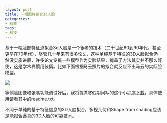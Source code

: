 ```yaml
---
layout: post
title: 一幅照片拟合3d人脸
categories:
- 科教
tags:
- 科技
---
```


基于一幅脸部特征点拟合3d人脸是一个很老的技术（二十世纪80到90年代，甚至更早在70年代），尽管几十年来有很多论文，这种单纯基于特征的3D人脸拟合仍然没实质进展，许多论文专挑一些模型作为实验结果，掩盖了方法其实并不那么好使，这是学术界惯用伎俩。比如下面根据马云照片的拟合就反应不出马云的实际脸模型。

![](https://github.com/hwdong/hwdong.github.io/blob/master/images/mayun.jpg?raw=true)

<!--more-->

等侧脸图像和张嘴功能调试好后，我将提供寒假期间写的这个小[程序下载]()，具体使用请看其中的readme.txt。

不同于单纯的基于特征信息的3D人脸拟合，多视几何和Shape from shading应该是能拟合逼真的3D人脸的可靠技术。